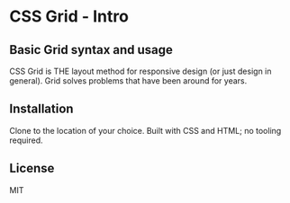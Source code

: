# CSS Grid - Intro

## Basic Grid syntax and usage

CSS Grid is THE layout method for responsive design (or just design in general). Grid solves problems that have been around for years.

## Installation
Clone to the location of your choice. Built with CSS and HTML; no tooling required.

## License
MIT
